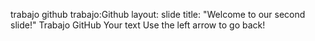 trabajo github
trabajo:Github
layout: slide
title: "Welcome to our second slide!"
Trabajo GitHub
Your text
Use the left arrow to go back!
